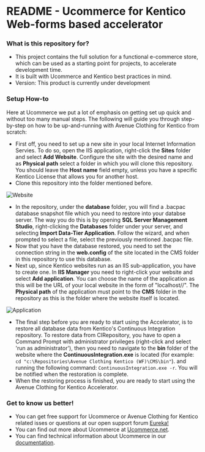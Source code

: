 # README - Ucommerce for Kentico Web-forms based accelerator #

### What is this repository for? ###

* This project contains the full solution for a functional e-commerce store, which can be used as a starting point for projects, to accelerate development time.
* It is built with Ucommerce and Kentico best practices in mind.
* Version: This product is currently under development

### Setup How-to ###
Here at Ucommerce we put a lot of emphasis on getting set up quick and without too many manual steps. The following will guide you through step-by-step on how to be up-and-running with Avenue Clothing for Kentico from scratch:

* First off, you need to set up a new site in your local Internet Information Servies. To do so, open the IIS application, right-click the **Sites** folder and select **Add Website**. Configure the site with the desired name and as **Physical path** select a folder in which you will clone this repository. You should leave the **Host name** field empty, unless you have a specific Kentico License that allows you for another host.
* Clone this repository into the folder mentioned before.

![Website](http://i.imgur.com/hefGx9p.png)

* In the repository, under the **database** folder, you will find a .bacpac database snapshot file which you need to restore into your databse server. The way you do this is by opening **SQL Server Management Studio**, right-clicking the **Databases** folder under your server, and selecting **Import Data-Tier Application**. Follow the wizard, and when prompted to select a file, select the previously mentioned .bacpac file.
* Now that you have the database restored, you need to set the connection string in the **web.config** of the site located in the CMS folder in this repository to use this database.
* Next up, since Kentico websites run as an IIS sub-application, you have to create one. In **IIS Manager** you need to right-click your website and select **Add application**. You can choose the name of the application as this will be the URL of your local website in the form of    "localhost/<application name>/". The **Physical path** of the application must point to the **CMS** folder in the repository as this is the folder where the website itself is located.

![Application](http://i.imgur.com/WuqknUi.png)

* The final step before you are ready to start using the Accelerator, is to restore all database data from Kentico's Continuous Integration repository. To restore data from CIRepository, you have to open a Command Prompt with administrator privileges (right-click and select 'run as administrator'), then you need to navigate to the **bin** folder of the website where the  **ContinuousIntegration.exe** is located (for example: ```cd "c:\Repositories\Avenue Clothing Kentico (WF)\CMS\bin"```). and running the following command: ```ContinuousIntegration.exe -r```. You will be notified when the restoration is complete.
* When the restoring process is finished, you are ready to start using the Avenue Clothing for Kentico Accelerator.

### Get to know us better! ###
* You can get free support for Ucommerce or Avenue Clothing for Kentico related isses or questions at our open support forum [Eureka!](http://eureka.ucommerce.net/#!/)
* You can find out more about Ucommerce at [Ucommerce.net](http://ucommerce.net).
* You can find technical information about Ucommerce in our [documentation](http://docs.ucommerce.net).